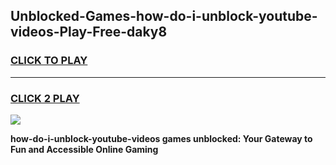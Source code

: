
## Unblocked-Games-how-do-i-unblock-youtube-videos-Play-Free-daky8
<h3>
<a href="https://premium76.site?title=how-do-i-unblock-youtube-videos&ref=21A">CLICK TO PLAY</a></h3>
<hr>

<h3>
<a href="https://premium76.site?title=how-do-i-unblock-youtube-videos&ref=21A">CLICK 2 PLAY</a>
  
</h3>

<a href="https://premium76.site?title=how-do-i-unblock-youtube-videos&ref=21A"><img src="https://clearcache.store/games.png"></a>


**how-do-i-unblock-youtube-videos games unblocked: Your Gateway to Fun and Accessible Online Gaming**
